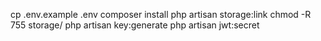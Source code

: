 cp .env.example .env
composer install
php artisan storage:link
chmod -R 755 storage/
php artisan key:generate
php artisan jwt:secret


